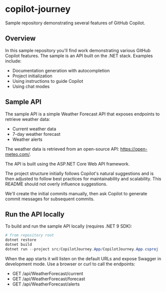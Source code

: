 # copilot-journey
Sample repository demonstrating several features of GitHub Copilot.

## Overview
In this sample repository you'll find work demonstrating various GitHub Copilot features.
The sample is an API built on the .NET stack. Examples include:
- Documentation generation with autocompletion
- Project initialization
- Using instructions to guide Copilot
- Using chat modes

## Sample API
The sample API is a simple Weather Forecast API that exposes endpoints to retrieve weather data:
- Current weather data
- 7-day weather forecast
- Weather alerts

The weather data is retrieved from an open-source API: https://open-meteo.com/.

The API is built using the ASP.NET Core Web API framework.

The project structure initially follows Copilot's natural suggestions and is then adjusted to follow best practices for maintainability and scalability. This README should not overly influence suggestions.

We'll create the initial commits manually, then ask Copilot to generate commit messages for subsequent commits.

## Run the API locally

To build and run the sample API locally (requires .NET 9 SDK):

```powershell
# from repository root
dotnet restore
dotnet build
dotnet run --project src/CopilotJourney.App/CopilotJourney.App.csproj
```

When the app starts it will listen on the default URLs and expose Swagger in development mode. Use a browser or curl to call the endpoints:

 - GET /api/WeatherForecast/current
 - GET /api/WeatherForecast/forecast
 - GET /api/WeatherForecast/alerts

